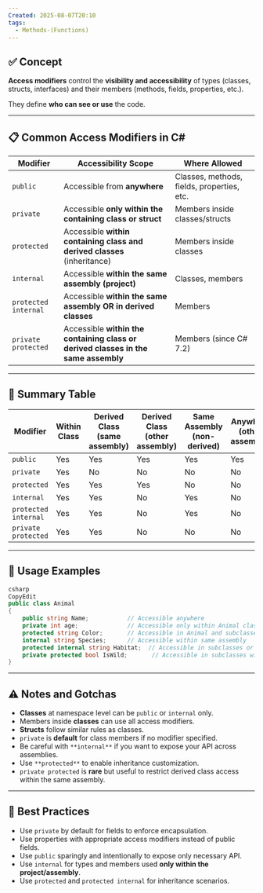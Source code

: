```yaml
---
Created: 2025-08-07T20:10
tags:
  - Methods-(Functions)
---
```

## ✅ Concept

**Access modifiers** control the **visibility and accessibility** of types (classes, structs, interfaces) and their members (methods, fields, properties, etc.).

They define **who can see or use** the code.

---

## 📋 Common Access Modifiers in C#

|Modifier|Accessibility Scope|Where Allowed|
|---|---|---|
|`public`|Accessible from **anywhere**|Classes, methods, fields, properties, etc.|
|`private`|Accessible **only within the containing class or struct**|Members inside classes/structs|
|`protected`|Accessible **within containing class and derived classes** (inheritance)|Members inside classes|
|`internal`|Accessible **within the same assembly (project)**|Classes, members|
|`protected internal`|Accessible **within the same assembly OR in derived classes**|Members|
|`private protected`|Accessible **within the containing class or derived classes in the same assembly**|Members (since C# 7.2)|

---

## 🧠 Summary Table

|Modifier|Within Class|Derived Class (same assembly)|Derived Class (other assembly)|Same Assembly (non-derived)|Anywhere (other assembly)|
|---|---|---|---|---|---|
|`public`|Yes|Yes|Yes|Yes|Yes|
|`private`|Yes|No|No|No|No|
|`protected`|Yes|Yes|Yes|No|No|
|`internal`|Yes|Yes|No|Yes|No|
|`protected internal`|Yes|Yes|No|Yes|No|
|`private protected`|Yes|Yes|No|No|No|

---

## 🔄 Usage Examples

```C#
csharp
CopyEdit
public class Animal
{
    public string Name;           // Accessible anywhere
    private int age;              // Accessible only within Animal class
    protected string Color;       // Accessible in Animal and subclasses
    internal string Species;      // Accessible within same assembly
    protected internal string Habitat;  // Accessible in subclasses or same assembly
    private protected bool IsWild;       // Accessible in subclasses within same assembly
}

```

---

## ⚠️ Notes and Gotchas

- **Classes** at namespace level can be `public` or `internal` only.
- Members inside **classes** can use all access modifiers.
- **Structs** follow similar rules as classes.
- `private` is **default** for class members if no modifier specified.
- Be careful with `**internal**` if you want to expose your API across assemblies.
- Use `**protected**` to enable inheritance customization.
- `private protected` is **rare** but useful to restrict derived class access within the same assembly.

---

## 🧠 Best Practices

- Use `private` by default for fields to enforce encapsulation.
- Use properties with appropriate access modifiers instead of public fields.
- Use `public` sparingly and intentionally to expose only necessary API.
- Use `internal` for types and members used **only within the project/assembly**.
- Use `protected` and `protected internal` for inheritance scenarios.